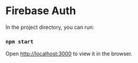 # Firebase Auth


In the project directory, you can run:

### `npm start`

Open [http://localhost:3000](http://localhost:3000) to view it in the browser.
